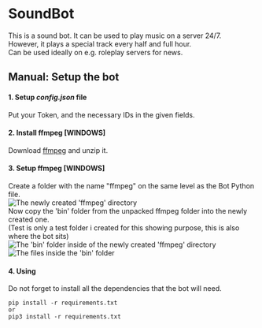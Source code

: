 # SoundBot
This is a sound bot. It can be used to play music on a server 24/7.\
However, it plays a special track every half and full hour.\
Can be used ideally on e.g. roleplay servers for news.

## Manual: Setup the bot

#### 1. Setup *config.json* file
Put your Token, and the necessary IDs in the given fields.


#### 2. Install ffmpeg [WINDOWS]
Download [ffmpeg](https://github.com/BtbN/FFmpeg-Builds/releases/download/latest/ffmpeg-master-latest-win64-gpl.zip) and unzip it.


#### 3. Setup ffmpeg [WINDOWS]
Create a folder with the name "ffmpeg" on the same level as the Bot Python file.\
![The newly created 'ffmpeg' directory](https://i.imgur.com/rh4NBQ0.png)\
Now copy the 'bin' folder from the unpacked ffmpeg folder into the newly created one.\
(Test is only a test folder i created for this showing purpose, this is also where the bot sits)\
![The 'bin' folder inside of the newly created 'ffmpeg' directory](https://i.imgur.com/tziMw3r.png)
![The files inside the 'bin' folder](https://i.imgur.com/EXFRRSe.png)


#### 4. Using
Do not forget to install all the dependencies that the bot will need.
```
pip install -r requirements.txt
or
pip3 install -r requirements.txt
```
